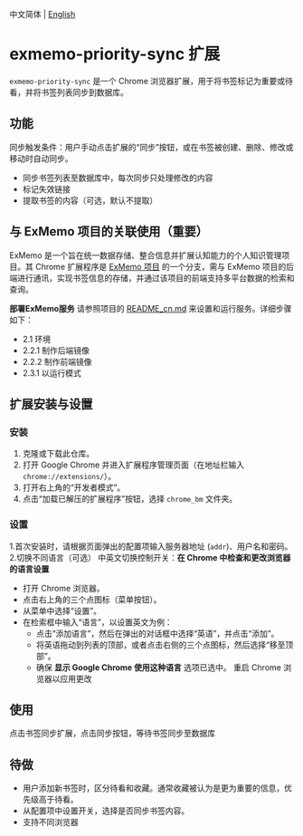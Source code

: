 中文简体 | [English](./README.md)

# exmemo-priority-sync 扩展
`exmemo-priority-sync` 是一个 Chrome 浏览器扩展，用于将书签标记为重要或待看，并将书签列表同步到数据库。

## 功能
同步触发条件：用户手动点击扩展的“同步”按钮，或在书签被创建、删除、修改或移动时自动同步。

- 同步书签列表至数据库中，每次同步只处理修改的内容
- 标记失效链接
- 提取书签的内容（可选，默认不提取）

## 与 ExMemo 项目的关联使用（重要）
ExMemo 是一个旨在统一数据存储、整合信息并扩展认知能力的个人知识管理项目。其 Chrome 扩展程序是 [ExMemo 项目](https://github.com/ExMemo/exmemo.git) 的一个分支，需与 ExMemo 项目的后端进行通讯，实现书签信息的存储，并通过该项目的前端支持多平台数据的检索和查询。

**部署ExMemo服务**
请参照项目的 [README_cn.md](https://github.com/ExMemo/exmemo/blob/master/README_cn.md) 来设置和运行服务。详细步骤如下：
- 2.1 环境
- 2.2.1 制作后端镜像
- 2.2.2 制作前端镜像
- 2.3.1 以运行模式

## 扩展安装与设置

### 安装
1. 克隆或下载此仓库。
2. 打开 Google Chrome 并进入扩展程序管理页面（在地址栏输入 `chrome://extensions/`）。
3. 打开右上角的“开发者模式”。
4. 点击“加载已解压的扩展程序”按钮，选择 `chrome_bm` 文件夹。

### 设置
1.首次安装时，请根据页面弹出的配置项输入服务器地址 (`addr`)、用户名和密码。
2.切换不同语言（可选）
中英文切换控制开关：**在 Chrome 中检查和更改浏览器的语言设置**

- 打开 Chrome 浏览器。
- 点击右上角的三个点图标（菜单按钮）。
- 从菜单中选择“设置”。
- 在检索框中输入“语言”，以设置英文为例：
	- 点击“添加语言”，然后在弹出的对话框中选择“英语”，并点击“添加”。
	- 将英语拖动到列表的顶部，或者点击右侧的三个点图标，然后选择“移至顶部”。
	- 确保 **显示 Google Chrome 使用这种语言** 选项已选中。
重启 Chrome 浏览器以应用更改

## 使用
点击书签同步扩展，点击同步按钮，等待书签同步至数据库

## 待做
- 用户添加新书签时，区分待看和收藏。通常收藏被认为是更为重要的信息，优先级高于待看。
- 从配置项中设置开关，选择是否同步书签内容。
- 支持不同浏览器